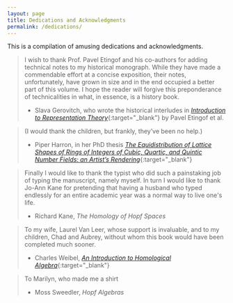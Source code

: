 ```yaml
---
layout: page
title: Dedications and Acknowledgments
permalink: /dedications/
---
```


This is a compilation of amusing dedications and acknowledgments.

> I wish to thank Prof. Pavel Etingof and his co-authors for adding technical notes to my historical monograph. While they have made a commendable effort at a concise exposition, their notes, unfortunately, have grown in size and in the end occupied a better part of this volume. I hope the reader will forgive this preponderance of technicalities in what, in essence, is a history book.
> 
> - Slava Gerovitch, who wrote the historical interludes in [*Introduction to Representation Theory*](http://www.amazon.com/Introduction-Representation-Student-Mathematical-Library/dp/0821853511){:target="_blank"} by Pavel Etingof et al.


> (I would thank the children, but frankly, they’ve been no help.)
>
> - Piper Harron, in her PhD thesis [*The Equidistribution of Lattice Shapes of Rings of Integers of Cubic, Quartic, and Quintic Number Fields: an Artist’s Rendering*](http://www.theliberatedmathematician.com/wp-content/uploads/2015/11/PiperThesisPostPrint.pdf){:target="_blank"}


> Finally I would like to thank the typist who did such a painstaking job of typing the manuscript, namely myself. In turn I would like to thank Jo-Ann Kane for pretending that having a husband who typed endlessly for an entire academic year was a normal way to live one's life.
>
> - Richard Kane, *The Homology of Hopf Spaces*


> To my wife, Laurel Van Leer, whose support is invaluable, and to my children, Chad and Aubrey, without whom this book would have been completed much sooner.
>
> - Charles Weibel, [*An Introduction to Homological Algebra*](http://www.amazon.com/Introduction-Homological-Cambridge-Advanced-Mathematics/dp/0521559871){:target="_blank"}

> To Marilyn,  who made me a shirt
>
> - Moss Sweedler, *Hopf Algebras*






